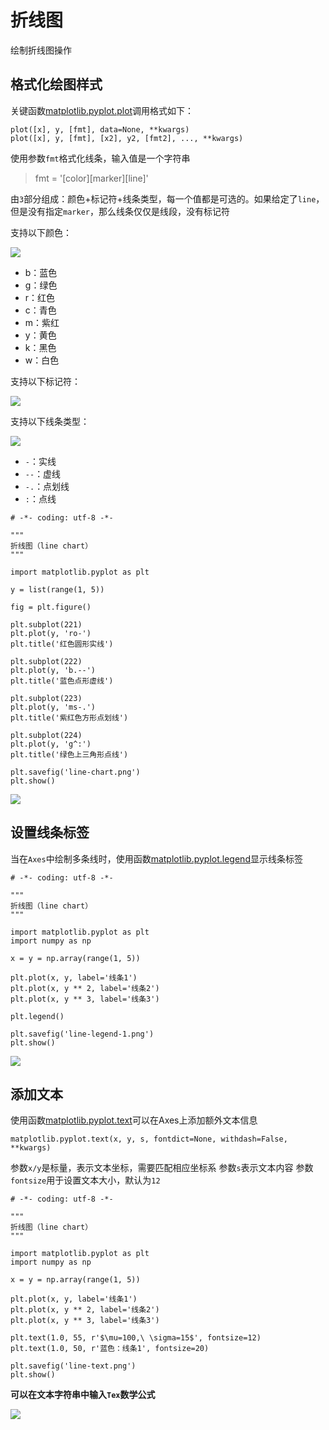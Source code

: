 
# 折线图

绘制折线图操作

## 格式化绘图样式

关键函数[matplotlib.pyplot.plot](https://matplotlib.org/api/_as_gen/matplotlib.pyplot.plot.html?highlight=plot#matplotlib-pyplot-plot)调用格式如下：

```
plot([x], y, [fmt], data=None, **kwargs)
plot([x], y, [fmt], [x2], y2, [fmt2], ..., **kwargs)
```

使用参数`fmt`格式化线条，输入值是一个字符串

>fmt = '[color][marker][line]'

由`3`部分组成：颜色+标记符+线条类型，每一个值都是可选的。如果给定了`line`，但是没有指定`marker`，那么线条仅仅是线段，没有标记符

支持以下颜色：

![](./imgs/fmt-color.png)

* b：蓝色
* g：绿色
* r：红色
* c：青色
* m：紫红
* y：黄色
* k：黑色
* w：白色

支持以下标记符：

![](./imgs/fmt-marker.png)

支持以下线条类型：

![](./imgs/fmt-line.png)

* `-`：实线
* `--`：虚线
* `-.`：点划线
* `:`：点线

```
# -*- coding: utf-8 -*-

"""
折线图（line chart）
"""

import matplotlib.pyplot as plt

y = list(range(1, 5))

fig = plt.figure()

plt.subplot(221)
plt.plot(y, 'ro-')
plt.title('红色圆形实线')

plt.subplot(222)
plt.plot(y, 'b.--')
plt.title('蓝色点形虚线')

plt.subplot(223)
plt.plot(y, 'ms-.')
plt.title('紫红色方形点划线')

plt.subplot(224)
plt.plot(y, 'g^:')
plt.title('绿色上三角形点线')

plt.savefig('line-chart.png')
plt.show()
```

![](./imgs/line-chart.png)

## 设置线条标签

当在`Axes`中绘制多条线时，使用函数[matplotlib.pyplot.legend](https://matplotlib.org/api/_as_gen/matplotlib.pyplot.legend.html?highlight=legend#matplotlib-pyplot-legend)显示线条标签

```
# -*- coding: utf-8 -*-

"""
折线图（line chart）
"""

import matplotlib.pyplot as plt
import numpy as np

x = y = np.array(range(1, 5))

plt.plot(x, y, label='线条1')
plt.plot(x, y ** 2, label='线条2')
plt.plot(x, y ** 3, label='线条3')

plt.legend()

plt.savefig('line-legend-1.png')
plt.show()
```

![](./imgs/line-legend-1.png)

## 添加文本

使用函数[matplotlib.pyplot.text](https://matplotlib.org/api/_as_gen/matplotlib.pyplot.text.html#matplotlib-pyplot-text)可以在Axes上添加额外文本信息

```
matplotlib.pyplot.text(x, y, s, fontdict=None, withdash=False, **kwargs)
```

参数`x/y`是标量，表示文本坐标，需要匹配相应坐标系
参数`s`表示文本内容
参数`fontsize`用于设置文本大小，默认为`12`

```
# -*- coding: utf-8 -*-

"""
折线图（line chart）
"""

import matplotlib.pyplot as plt
import numpy as np

x = y = np.array(range(1, 5))

plt.plot(x, y, label='线条1')
plt.plot(x, y ** 2, label='线条2')
plt.plot(x, y ** 3, label='线条3')

plt.text(1.0, 55, r'$\mu=100,\ \sigma=15$', fontsize=12)
plt.text(1.0, 50, r'蓝色：线条1', fontsize=20)

plt.savefig('line-text.png')
plt.show()
```

**可以在文本字符串中输入`Tex`数学公式**

![](./imgs/line-text.png)


